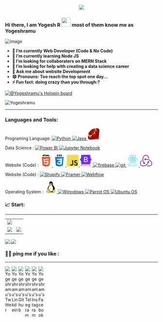 <p align="center"><img height="30" src="https://forthebadge.com/images/badges/winter-is-coming.svg"/></p>

### Hi there, I am Yogesh R <img src="https://raw.githubusercontent.com/Yogeshramu/Yogeshramu/main/iteams/Hi.gif" height="30" width="30" /> most of them know me as Yogeshramu

![image](/iteams/programer.gif)

- **🔭 I’m currently Web Developer (Code & No Code)**
- **🌱 I’m currently learning Node JS**
- **👯 I’m looking for collaboraters on MERN Stack**
- **🤔 I’m looking for help with creating a data science career**
- **💬 Ask me about website Development**
- **😄 Pronouns: Too reach the top spot one day...**
- **⚡ Fun fact: doing crazy than you through:?**

[![@Yogeshramu's Holopin board](https://holopin.io/api/user/board?user=Yogeshramu)](https://holopin.io/@Yogeshramu)
<p align="left"> <img src="https://komarev.com/ghpvc/?username=Yogeshramu&label=Views&color=blue&style=plastic" alt="Yogeshramu" /> </p>

***

<h3 align="left">Languages and Tools:</h3>
<p>
Programing Language: 
<a href="https://www.python.org/" target="_blank"> <img src="https://avatars.githubusercontent.com/u/1525981?s=200&v=4" alt="Python" width="40" height="40"/> </a> 
<a href="https://aws.amazon.com" target="_blank"> <img src="https://a0.awsstatic.com/libra-css/images/logos/aws_smile-header-desktop-en-white_59x35@2x.png" alt="Java" width="40" height="40"/> </a> 
<a href="https://www.ruby-lang.org/en/" target="_blank"> <img src="https://raw.githubusercontent.com/devicons/devicon/master/icons/ruby/ruby-original.svg" alt="ruby" width="40" height="40"/> </a> 

Data Science :
<a href="https://www.microsoft.com/en-us/power-platform/products/power-bi" target="_blank"> <img src="https://avatars.githubusercontent.com/u/42988494?s=200&v=4" alt="Power BI" width="40" height="40"/> </a>
<a href="https://jupyter.org/" target="_blank"> <img src="https://jupyter.org/assets/homepage/main-logo.svg" alt="Jupyter Notebook" width="40" height="40"/> </a>

Website (Code) :
<a href="https://www.w3.org/html/" target="_blank"> <img src="https://raw.githubusercontent.com/devicons/devicon/master/icons/html5/html5-original-wordmark.svg" alt="html5" width="40" height="40"/> </a> 
<a href="https://www.w3schools.com/css/" target="_blank"> <img src="https://raw.githubusercontent.com/devicons/devicon/master/icons/css3/css3-original-wordmark.svg" alt="css3" width="40" height="40"/> </a>
<a href="https://www.javascript.com/" target="_blank"> <img src="https://raw.githubusercontent.com/devicons/devicon/master/icons/javascript/javascript-original.svg" alt="javascript" width="40" height="40"/> </a>
<a href="https://getbootstrap.com" target="_blank"> <img src="https://raw.githubusercontent.com/devicons/devicon/master/icons/bootstrap/bootstrap-plain-wordmark.svg" alt="bootstrap" width="40" height="40"/> </a> 
<a href="https://firebase.google.com/" target="_blank"> <img src="https://www.vectorlogo.zone/logos/firebase/firebase-icon.svg" alt="firebase" width="40" height="40"/> </a>
<a href="https://git-scm.com/" target="_blank"> <img src="https://www.vectorlogo.zone/logos/git-scm/git-scm-icon.svg" alt="git" width="40" height="40"/> </a>
<a href="https://reactjs.org/" target="_blank"> <img src="https://raw.githubusercontent.com/devicons/devicon/master/icons/react/react-original-wordmark.svg" alt="React JS" width="40" height="40"/> </a> 
<a href="https://redux.js.org" target="_blank"> <img src="https://raw.githubusercontent.com/devicons/devicon/master/icons/redux/redux-original.svg" alt="Redux" width="40" height="40"/> </a> 

Website (Code) :
<a href="https://www.shopify.com/" target="_blank"> <img src="https://avatars.githubusercontent.com/u/8085?s=200&v=4" alt="Shopify" width="40" height="40"/> </a> 
<a href="https://www.framer.com/" target="_blank"> <img src="https://avatars.githubusercontent.com/u/42876?s=200&v=4" alt="Framer" width="40" height="40"/> </a> 
<a href="https://webflow.com/" target="_blank"> <img src="https://avatars.githubusercontent.com/u/1229663?s=200&v=4" alt="Webflow" width="40" height="40"/> </a> 

Operating System :
<a href="https://www.linux.org/" target="_blank"> <img src="https://raw.githubusercontent.com/devicons/devicon/master/icons/linux/linux-original.svg" alt="linux Kernal" width="40" height="40"/> </a>
<a href="https://www.microsoft.com/en-in/windows" target="_blank"> <img src="https://cdn-dynmedia-1.microsoft.com/is/content/microsoftcorp/Link-List-Icons-Microsoft-365?wid=40&hei=40" alt="Winodows" width="40" height="40"/> </a>
<a href="https://parrotsec.org/" target="_blank"> <img src="https://avatars.githubusercontent.com/u/8180780?s=200&v=4" alt="Parrot OS" width="40" height="40"/> </a>
<a href="https://ubuntu.com/" target="_blank"> <img src="https://avatars.githubusercontent.com/u/4604537?s=200&v=4" alt="Ubuntu OS" width="40" height="40"/> </a>
</p>

### 📈 Start:
***
<table align="center" width="100%">
  <tr>
    <td align="center">
      <img width="100%" src="https://github-readme-stats.vercel.app/api?username=Yogeshramu&count_private=true&theme=radical&show_icons=true" />
    </td>
    
  </tr>
  <tr>
          <td align="center">
            <img src="https://github-readme-stats.vercel.app/api/top-langs/?username=Yogeshramu&layout=compact&title_color=007bff&text_color=e7e7e7&icon_color=007bff&bg_color=171c28">
          </td>
    <td align="center">
      <img src="https://github-readme-streak-stats.herokuapp.com?user=Yogeshramu&theme=dark&hide_border=true&background=120303">
    </td>
  </tr>
</table>

<a href="https://github.com/Yogeshramu/Ctf-Players">
 <img align="center" src="https://github-readme-stats.vercel.app/api/pin/?username=Yogeshramu&repo=Ctf-Players&theme=radical&show_icons=true" />
</a>

<a href="https://github.com/Yogeshramu/Yogeshramu.github.io">
  <img align="center" src="https://github-readme-stats.vercel.app/api/pin/?username=Yogeshramu&repo=Yogeshramu.github.io&theme=radical&show_icons=true" />
</a>

### 👨‍🎓 ping me if you like :
***

<a href="https://twitter.com/Yogeshramu">
  <img align="left" alt="Yogeshramu's Twitter" width="22px" src="https://cdn.jsdelivr.net/npm/simple-icons@v3/icons/twitter.svg" />
</a>
<a href="https://linkedin.com/in/Yogeshramu/">
  <img align="left" alt="Yogeshramu's Linkdein" width="22px" src="https://cdn.jsdelivr.net/npm/simple-icons@v3/icons/linkedin.svg" />
</a>
<a href="https://github.com/Yogeshramu">
  <img align="left" alt="Yogeshramu's Github" width="22px" src="https://cdn.jsdelivr.net/npm/simple-icons@v3/icons/github.svg" />
</a>
<a href="https://t.me/Yogeshramu">
  <img align="left" alt="Yogeshramu's Telegram" width="22px" src="https://cdn.jsdelivr.net/npm/simple-icons@v3/icons/telegram.svg" />
</a>
<a href="https://www.instagram.com/yogeoffcl/">
  <img align="left" alt="Yogeshramu's Instagram" width="22px" src="https://cdn.jsdelivr.net/npm/simple-icons@v3/icons/instagram.svg" />
</a>
<a href="https://www.facebook.com/Yogeshramu/">
  <img align="left" alt="Yogeshramu's Facebook" width="22px" src="https://cdn.jsdelivr.net/npm/simple-icons@v3/icons/facebook.svg" />
</a>
<br>
<br>
